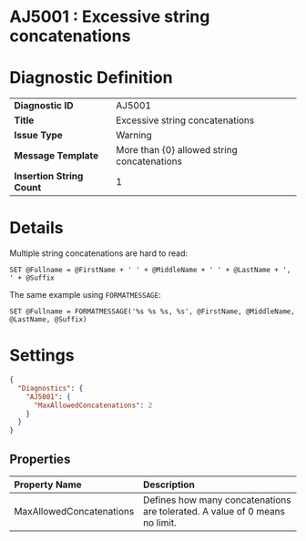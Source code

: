 # AJ5001 : Excessive string concatenations

<style>
    .header{
        font-weight: bold;
        text-align: left;
    }
</style>

# Diagnostic Definition

<table>
  <tr>
    <td class="header">Diagnostic ID</td>
    <td>AJ5001</td>
  </tr>
  <tr>
    <td class="header">Title</td>
    <td>Excessive string concatenations</td>
  </tr>
  <tr>
    <td class="header">Issue Type</td>
    <td>Warning</td>
  </tr>
  <tr>
    <td class="header">Message Template</td>
    <td>More than {0} allowed string concatenations</td>
  </tr>
  <tr>
    <td class="header">Insertion String Count</td>
    <td>1</td>
  </tr>
</table>

# Details

Multiple string concatenations are hard to read:

```tsql
SET @Fullname = @FirstName + ' ' + @MiddleName + ' ' + @LastName + ', ' + @Suffix
```

The same example using `FORMATMESSAGE`:

```tsql
SET @Fullname = FORMATMESSAGE('%s %s %s, %s', @FirstName, @MiddleName, @LastName, @Suffix)
```


# Settings

```json
{
  "Diagnostics": {
    "AJ5001": {
      "MaxAllowedConcatenations": 2
    }
  }
}
```


## Properties

| Property Name            | Description                                                                 |
|--------------------------|-----------------------------------------------------------------------------|
| MaxAllowedConcatenations | Defines how many concatenations are tolerated. A value of 0 means no limit. |


